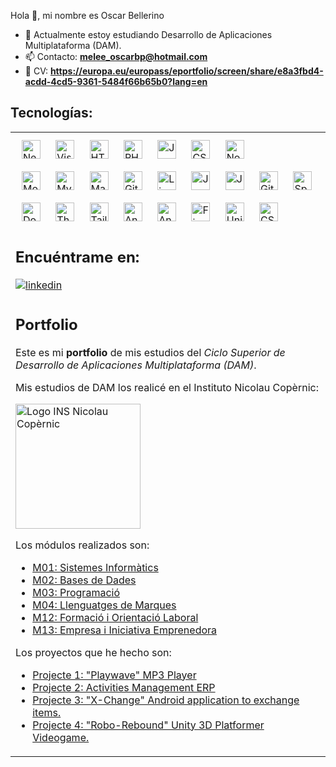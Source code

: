Hola 👋, mi nombre es Oscar Bellerino 

- 🌱 Actualmente estoy estudiando Desarrollo de Aplicaciones Multiplataforma (DAM).
- 📫 Contacto: **melee_oscarbp@hotmail.com**
- 📖 CV: **https://europa.eu/europass/eportfolio/screen/share/e8a3fbd4-acdd-4cd5-9361-5484f66b65b0?lang=en**

## Tecnologías:
<table><tr><td valign="top" width="33%">
<a href="https://netbeans.apache.org/front/main/index.html" target="_blank"><img style="margin: 10px" src="https://camo.githubusercontent.com/4794c74bc35bf04f019049732c190687a6b7b1bf250333655e80c8a1037b6997/68747470733a2f2f696d672e736869656c64732e696f2f62616467652f4e65744265616e734944452d3142364143362e7376673f7374796c653d666f722d7468652d6261646765266c6f676f3d6170616368652d6e65746265616e732d696465266c6f676f436f6c6f723d7768697465" alt="NetBeans" height="30"/></a>
<a href="https://code.visualstudio.com/" target="_blank"><img style="margin: 10px" src="https://camo.githubusercontent.com/998382ebc9a32162128b00b597ea488192df024fd015e5edec001fe29fcb93a6/68747470733a2f2f696d672e736869656c64732e696f2f62616467652f56697375616c25323053747564696f253230436f64652d3030373864372e7376673f7374796c653d666f722d7468652d6261646765266c6f676f3d76697375616c2d73747564696f2d636f6465266c6f676f436f6c6f723d7768697465" alt="Visual Studio Code" height="30"/></a>
<a href="https://en.wikipedia.org/wiki/HTML5" target="_blank"><img style="margin: 10px" src="https://camo.githubusercontent.com/5e7e215d9ff3a7c2e96d09232c11b2205565c841d1129dd2185ebd967284121f/68747470733a2f2f696d672e736869656c64732e696f2f62616467652f68746d6c352d2532334533344632362e7376673f7374796c653d666f722d7468652d6261646765266c6f676f3d68746d6c35266c6f676f436f6c6f723d7768697465" alt="HTML5" height="30"/></a>  
<a href="https://www.php.net/" target="_blank"><img style="margin: 10px" src="https://camo.githubusercontent.com/7214756307a30b95ce076bed73fe2be1414791379b42b5ab183bad795f1fea85/68747470733a2f2f696d672e736869656c64732e696f2f62616467652f7068702d2532333737374242342e7376673f7374796c653d666f722d7468652d6261646765266c6f676f3d706870266c6f676f436f6c6f723d7768697465" alt="PHP" height="30"/></a>  
<a href="https://www.java.com/" target="_blank"><img style="margin: 10px" src="https://camo.githubusercontent.com/b0648ef7a9b6980ea27c1caaeb06d5c8503dbb4f9b4d9d7ca1df60a5edc14340/68747470733a2f2f696d672e736869656c64732e696f2f62616467652f6a6176612d2532334544384230302e7376673f7374796c653d666f722d7468652d6261646765266c6f676f3d6f70656e6a646b266c6f676f436f6c6f723d7768697465" alt="Java" height="30"/></a>  
<a href="https://www.w3schools.com/css/" target="_blank"><img style="margin: 10px" src="https://camo.githubusercontent.com/6531a4161596e3d9fdab3d0499a7b7ce5c5c8b568be219f3e9707af042e575d2/68747470733a2f2f696d672e736869656c64732e696f2f62616467652f637373332d2532333135373242362e7376673f7374796c653d666f722d7468652d6261646765266c6f676f3d63737333266c6f676f436f6c6f723d7768697465" alt="CSS3" height="30"/></a>  
<a href="https://nodejs.org/" target="_blank"><img style="margin: 10px" src="https://camo.githubusercontent.com/0d58facab1be74748c39244ff3d990ae8ddd765af40263ed006219154ba90649/68747470733a2f2f696d672e736869656c64732e696f2f62616467652f6e6f64652e6a732d3644413535463f7374796c653d666f722d7468652d6261646765266c6f676f3d6e6f64652e6a73266c6f676f436f6c6f723d7768697465" alt="Node.js" height="30"/></a>
<br>
<a href="https://www.mongodb.com/" target="_blank"><img style="margin: 10px" src="https://camo.githubusercontent.com/7e95531437f8c91626ae46cb69240160dfde5c39c1119c550cd174ba8a19e712/68747470733a2f2f696d672e736869656c64732e696f2f62616467652f4d6f6e676f44422d2532333465613934622e7376673f7374796c653d666f722d7468652d6261646765266c6f676f3d6d6f6e676f6462266c6f676f436f6c6f723d7768697465" alt="MongoDB" height="30"/></a>  
<a href="https://www.mysql.com/" target="_blank"><img style="margin: 10px" src="https://camo.githubusercontent.com/2abd83897816f96dc71ab49ddce56ad2ddff696988723e49bc24da72170d1622/68747470733a2f2f696d672e736869656c64732e696f2f62616467652f6d7973716c2d3434373941312e7376673f7374796c653d666f722d7468652d6261646765266c6f676f3d6d7973716c266c6f676f436f6c6f723d7768697465" alt="MySQL" height="30"/></a>  
<a href="https://mariadb.org/" target="_blank"><img style="margin: 10px" src="https://camo.githubusercontent.com/5c675f5452920ec5d27c151c9c8da848754ebf1064226745c55b07bead76223c/68747470733a2f2f696d672e736869656c64732e696f2f62616467652f4d6172696144422d3030333534353f7374796c653d666f722d7468652d6261646765266c6f676f3d6d617269616462266c6f676f436f6c6f723d7768697465" alt="Maria DB" height="30"/></a>
<a href="https://about.gitlab.com/" target="_blank"><img style="margin: 10px" src="https://camo.githubusercontent.com/adb6b0fd65915500db1990b429a1bfba395dd146324016fb6b192d150fa4daa3/68747470733a2f2f696d672e736869656c64732e696f2f62616467652f6769746c61622d2532333138313731372e7376673f7374796c653d666f722d7468652d6261646765266c6f676f3d6769746c6162266c6f676f436f6c6f723d7768697465" alt="GitLab" height="30"/></a>  
<a href="https://www.linux.org/" target="_blank"><img style="margin: 10px" src="https://camo.githubusercontent.com/7eefb2ba052806d8a9ce69863c2eeb3b03cd5935ead7bd2e9245ae2e705a1adf/68747470733a2f2f696d672e736869656c64732e696f2f62616467652f4c696e75782d4643433632343f7374796c653d666f722d7468652d6261646765266c6f676f3d6c696e7578266c6f676f436f6c6f723d626c61636b" alt="Linux" height="30"/></a> 
<a href="https://developer.mozilla.org/es/docs/Web/JavaScript" target="_blank"><img style="margin: 10px" src="https://camo.githubusercontent.com/53ec2e58e03ba275d9b3a386abd96a243cf744a1a7121bdf8262fc8ae6ebc335/68747470733a2f2f696d672e736869656c64732e696f2f62616467652f6a6176617363726970742d2532333332333333302e7376673f7374796c653d666f722d7468652d6261646765266c6f676f3d6a617661736372697074266c6f676f436f6c6f723d253233463744463145" alt="JavaScript" height="30"/></a> 
<a href="https://openjfx.io/" target="_blank"><img style="margin: 10px" src="https://camo.githubusercontent.com/4a3db31947e652566a7a1794c20a7b2a5aaf44e88f1ec279d519ecc43c3ff0f5/68747470733a2f2f696d672e736869656c64732e696f2f62616467652f6a61766166782d2532334646303030302e7376673f7374796c653d666f722d7468652d6261646765266c6f676f3d6a6176616678266c6f676f436f6c6f723d7768697465" alt="JavaFX" height="30"/></a> 
<a href="https://git-scm.com/" target="_blank"><img style="margin: 10px" src="https://camo.githubusercontent.com/3d768e26ac10ba994a60ed19acd487895cc43a9cdd43e9305c2408b93136234d/68747470733a2f2f696d672e736869656c64732e696f2f62616467652f6769742d2532334630353033332e7376673f7374796c653d666f722d7468652d6261646765266c6f676f3d676974266c6f676f436f6c6f723d7768697465" alt="Git" height="30"/></a> 
<a href="https://spring.io/" target="_blank"><img style="margin: 10px" src="https://camo.githubusercontent.com/c2a58428fe9b38967494da3b0a098f1d28f9cc395e3bbf123cbc14fb36bc1b07/68747470733a2f2f696d672e736869656c64732e696f2f62616467652f737072696e672d2532333644423333462e7376673f7374796c653d666f722d7468652d6261646765266c6f676f3d737072696e67266c6f676f436f6c6f723d7768697465" alt="Spring" height="30"/></a> 
<a href="https://www.docker.com/" target="_blank"><img style="margin: 10px" src="https://camo.githubusercontent.com/8396abd667a0eca7d28cdb29ec63b6bf29a7854c7c3d467e6ece648c7e9b81e1/68747470733a2f2f696d672e736869656c64732e696f2f62616467652f646f636b65722d2532333064623765642e7376673f7374796c653d666f722d7468652d6261646765266c6f676f3d646f636b6572266c6f676f436f6c6f723d7768697465" alt="Docker" height="30"/></a> 
<a href="https://www.thymeleaf.org/" target="_blank"><img style="margin: 10px" src="https://camo.githubusercontent.com/1b65095a3ebd2868655be17366b060c61ce9042730790e9b554651c6ccdf8e35/68747470733a2f2f696d672e736869656c64732e696f2f62616467652f5468796d656c6561662d2532333030354330462e7376673f7374796c653d666f722d7468652d6261646765266c6f676f3d5468796d656c656166266c6f676f436f6c6f723d7768697465" alt="Thymeleaf" height="30"/></a> 
<a href="https://tailwindcss.com/" target="_blank"><img style="margin: 10px" src="https://camo.githubusercontent.com/3b41d3ae73bc489dbb2be32e772cc814e3a76e372027056c72e5b970c04684a5/68747470733a2f2f696d672e736869656c64732e696f2f62616467652f7461696c77696e646373732d2532333338423241432e7376673f7374796c653d666f722d7468652d6261646765266c6f676f3d7461696c77696e642d637373266c6f676f436f6c6f723d7768697465" alt="Tailwind" height="30"/></a> 
<a href="https://www.android.com/intl/es_es/" target="_blank"><img style="margin: 10px" src="https://camo.githubusercontent.com/214d3c29a72c22fe498ea0f7d6d2cdbde23331791f97be24d817338c699084b5/68747470733a2f2f696d672e736869656c64732e696f2f62616467652f416e64726f69642d3344444338343f7374796c653d666f722d7468652d6261646765266c6f676f3d616e64726f6964266c6f676f436f6c6f723d7768697465" alt="Android" height="30"/></a> 
<a href="https://developer.android.com/studio" target="_blank"><img style="margin: 10px" src="https://camo.githubusercontent.com/78caa1dc9776545253b01cc6c30916af1f302888a8d1af426abe448f45a72853/68747470733a2f2f696d672e736869656c64732e696f2f62616467652f616e64726f696425323073747564696f2d3334366163313f7374796c653d666f722d7468652d6261646765266c6f676f3d616e64726f696425323073747564696f266c6f676f436f6c6f723d7768697465" alt="AndroidStudio" height="30"/></a> 
<a href="https://firebase.google.com/?hl=es" target="_blank"><img style="margin: 10px" src="https://camo.githubusercontent.com/253f4842177fe68f329fc1713537477b92aca3f29edf52b1dbced68ae3262eed/68747470733a2f2f696d672e736869656c64732e696f2f62616467652f66697265626173652d2532333033394245352e7376673f7374796c653d666f722d7468652d6261646765266c6f676f3d6669726562617365" alt="Firebase" height="30"/></a>
<a href="https://unity.com/es" target="_blank"><img style="margin: 10px" src="https://img.shields.io/badge/unity-%23000000.svg?style=for-the-badge&logo=unity&logoColor=white" alt="Unity" height="30"/></a>
<a href="https://dotnet.microsoft.com/es-es/languages/csharp" target="_blank"><img style="margin: 10px" src="https://img.shields.io/badge/c%23-%23239120.svg?style=for-the-badge&logo=csharp&logoColor=white" alt="CSharp" height="30"/></a> 
  
## Encuéntrame en:
<a href="https://www.linkedin.com/in/oscarbellerinoplaza/" target="_blank">
<img src=https://img.shields.io/badge/linkedin-%231E77B5.svg?&style=for-the-badge&logo=linkedin&logoColor=white alt=linkedin style="margin-bottom: 5px;" />
</a> 


## Portfolio

Este es mi **portfolio** de mis estudios del *Ciclo Superior de Desarrollo de Aplicaciones Multiplataforma (DAM)*.

Mis estudios de DAM los realicé en el Instituto Nicolau Copèrnic:

<img src="https://copernic.cat/images/logos/logo-header.png" width="200" alt="Logo INS Nicolau Copèrnic">
                                                                       
Los módulos realizados son:
- [M01: Sistemes Informàtics](https://github.com/OscarBePl/Portfoli/tree/main/Moduls/M01-SistemesInformatics)
- [M02: Bases de Dades](https://github.com/OscarBePl/Portfoli/tree/main/Moduls/M02-BasesDeDades)
- [M03: Programació](https://github.com/OscarBePl/Portfoli/tree/main/Moduls/M03-Programacio)
- [M04: Llenguatges de Marques](https://github.com/OscarBePl/Portfoli/tree/main/Moduls/M04-LlenguatgesDeMarques)
- [M12: Formació i Orientació Laboral](https://github.com/OscarBePl/Portfoli/tree/main/Moduls/M12-FOL)
- [M13: Empresa i Iniciativa Emprenedora](https://github.com/OscarBePl/Portfoli/tree/main/Moduls/M13-EiE)

Los proyectos que he hecho son:
- [Projecte 1: "Playwave" MP3 Player](https://gitlab.com/mp3project-group3/playwave)
- [Projecte 2: Activities Management ERP](https://gitlab.com/project2team2/activities-management-erp)
- [Projecte 3: "X-Change" Android application to exchange items.](https://gitlab.com/agargom007/abp_project_3#user-content-sprint-1)
- [Projecte 4: "Robo-Rebound" Unity 3D Platformer Videogame.](https://gitlab.com/OscarBePl/robo-rebound)
